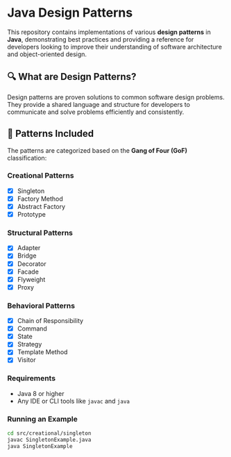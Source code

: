 # Java Design Patterns

This repository contains implementations of various **design patterns** in **Java**, demonstrating best practices and providing a reference for developers looking to improve their understanding of software architecture and object-oriented design.

## 🔍 What are Design Patterns?

Design patterns are proven solutions to common software design problems. They provide a shared language and structure for developers to communicate and solve problems efficiently and consistently.

## 📂 Patterns Included

The patterns are categorized based on the **Gang of Four (GoF)** classification:

### Creational Patterns
- [x] Singleton
- [x] Factory Method
- [x] Abstract Factory
- [x] Prototype

### Structural Patterns
- [x] Adapter
- [x] Bridge
- [x] Decorator
- [x] Facade
- [x] Flyweight
- [x] Proxy

### Behavioral Patterns
- [x] Chain of Responsibility
- [x] Command
- [x] State
- [x] Strategy
- [x] Template Method
- [x] Visitor

### Requirements
- Java 8 or higher
- Any IDE or CLI tools like `javac` and `java`

### Running an Example
```bash
cd src/creational/singleton
javac SingletonExample.java
java SingletonExample
